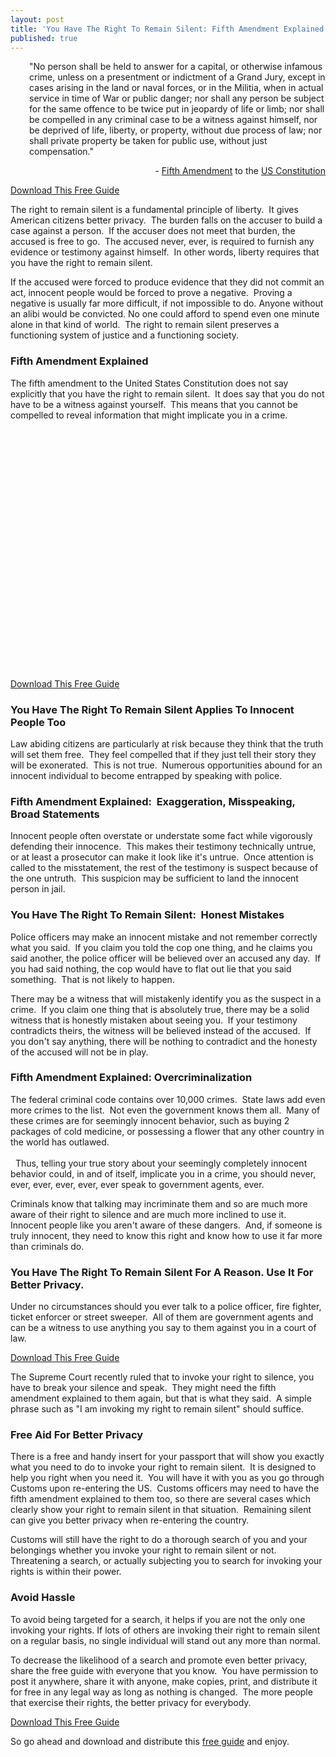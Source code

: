 ```yaml
---
layout: post
title: 'You Have The Right To Remain Silent: Fifth Amendment Explained'
published: true
---
```

<p style="padding-left: 30px;">"No person shall be held to answer for a capital, or  otherwise infamous crime, unless on a presentment or indictment of a  Grand Jury, except in cases arising in the land or naval forces, or in  the Militia, when in actual service in time of War or public danger; nor  shall any person be subject for the same offence to be twice put in  jeopardy of life or limb; nor shall be compelled in any criminal case to  be a witness against himself, nor be deprived of life, liberty, or  property, without due process of law; nor shall private property be  taken for public use, without just compensation."</p>
<p style="text-align: right;">- <a title="Fifth Amendment" href="http://www.usconstitution.net/const.html#Am5" target="_blank">Fifth Amendment</a> to the <a title="Constitution" href="http://www.usconstitution.net/const.txt" target="_blank">US Constitution</a></p>
<p><a title="Remain Silent" href="http://www.howtovanish.com/images/Silent.pdf" target="_blank">Download This Free Guide</a></p>
<p>The right to remain silent is a fundamental principle of liberty.  It gives American citizens better privacy.  The burden falls on the accuser to build a case against a person.  If the accuser does not meet that burden, the accused is free to go.  The accused never, ever, is required to furnish any evidence or testimony against himself.  In other words, liberty requires that you have the right to remain silent.</p>
<p>If the accused were forced to produce evidence that they did not commit an act, innocent people would be forced to prove a negative.  Proving a negative is usually far more difficult, if not impossible to do. Anyone without an alibi would be convicted. No one could afford to spend even one minute alone in that kind of world.  The right to remain silent preserves a functioning system of justice and a functioning society.</p>
<h3>Fifth Amendment Explained</h3>
<p>The fifth amendment to the United States Constitution does not say explicitly that you have the right to remain silent.  It does say that you do not have to be a witness against yourself.  This means that you cannot be compelled to reveal information that might implicate you in a crime.</p>
<p><object classid="clsid:d27cdb6e-ae6d-11cf-96b8-444553540000" width="480" height="385" codebase="http://download.macromedia.com/pub/shockwave/cabs/flash/swflash.cab#version=6,0,40,0"><param name="name" value="You Have The Right To Remain Silent: Fifth Amendment Explained" /><param name="src" value="http://www.youtube.com/v/i8z7NC5sgik?fs=1" /><embed type="application/x-shockwave-flash" width="480" height="385" src="http://www.youtube.com/v/i8z7NC5sgik?fs=1" name="You Have The Right To Remain Silent: Fifth Amendment Explained"></embed></object></p>
<p><a title="Remain Silent" href="http://www.howtovanish.com/images/Silent.pdf" target="_blank">Download This Free Guide</a></p>
<h3>You Have The Right To Remain Silent Applies To Innocent People Too</h3>
<p>Law abiding citizens are particularly at risk because they think that the truth will set them free.  They feel compelled that if they just tell their story they will be exonerated.  This is not true.  Numerous opportunities abound for an innocent individual to become entrapped by speaking with police.</p>
<h3>Fifth Amendment Explained:  Exaggeration, Misspeaking, Broad Statements</h3>
<p>Innocent people often overstate or understate some fact while vigorously defending their innocence.  This makes their testimony technically untrue, or at least a prosecutor can make it look like it's untrue.  Once attention is called to the misstatement, the rest of the testimony is suspect because of the one untruth.  This suspicion may be sufficient to land the innocent person in jail.</p>
<h3>You Have The Right To Remain Silent:  Honest Mistakes</h3>
<p>Police officers may make an innocent mistake and not remember correctly what you said.  If you claim you told the cop one thing, and he claims you said another, the police officer will be believed over an accused any day.  If you had said nothing, the cop would have to flat out lie that you said something.  That is not likely to happen.</p>
<p>There may be a witness that will mistakenly identify you as the suspect in a crime.  If you claim one thing that is absolutely true, there may be a solid witness that is honestly mistaken about seeing you.  If your testimony contradicts theirs, the witness will be believed instead of the accused.  If you don't say anything, there will be nothing to contradict and the honesty of the accused will not be in play.</p>
<h3>Fifth Amendment Explained: Overcriminalization</h3>
<p>The federal criminal code contains over 10,000 crimes.  State laws add even more crimes to the list.  Not even the government knows them all.  Many of these crimes are for seemingly innocent behavior, such as buying 2 packages of cold medicine, or possessing a flower that any other country in the world has outlawed.<br /><br />  Thus, telling your true story about your seemingly completely innocent behavior could, in and of itself, implicate you in a crime, you should never, ever, ever, ever, ever, ever speak to government agents, ever.</p>
<p>Criminals know that talking may incriminate them and so are much more aware of their right to silence and are much more inclined to use it.  Innocent people like you aren't aware of these dangers.  And, if someone is truly innocent, they need to know this right and know how to use it far more than criminals do.</p>
<h3>You Have The Right To Remain Silent For A Reason. Use It For Better Privacy.</h3>
<p>Under no circumstances should you ever talk to a police officer, fire  fighter, ticket enforcer or street sweeper.  All of them are government  agents and can be a witness to use anything you say to them against you in a court of law.</p>
<p><a title="Remain Silent" href="http://www.howtovanish.com/images/Silent.pdf" target="_blank">Download This Free Guide</a></p>
<p>The Supreme Court recently ruled that to invoke your right to silence, you have to break your silence and speak.  They might need the fifth amendment explained to them again, but that is what they said.  A simple phrase such as "I am invoking my right to remain silent" should suffice.</p>
<h3>Free Aid For Better Privacy</h3>
<p>There is a free and handy insert for your passport that will show you exactly what you need to do to invoke your right to remain silent.  It is designed to help you right when you need it.  You will have it with you as you go through Customs upon re-entering the US.  Customs officers may need to have the fifth amendment explained to them too, so there are several cases which clearly show your right to remain silent in that situation.  Remaining silent can give you better privacy when re-entering the country.</p>
<p>Customs will still have the right to do a thorough search of you and your belongings whether you invoke your right to remain silent or not.  Threatening a search, or actually subjecting you to search for invoking your rights is within their power.</p>
<h3>Avoid Hassle</h3>
<p>To avoid being targeted for a search, it helps if you are not the only one invoking your rights. If lots of others are invoking their right to remain silent on a regular basis, no single individual will stand out any more than normal.</p>
<p>To decrease the likelihood of a search and promote even better privacy, share the free guide with everyone that you know.  You have permission to post it anywhere, share it with anyone, make copies, print, and distribute it for free in any legal way as long as nothing is changed.  The more people that exercise their rights, the better privacy for everybody.</p>
<p><a title="Remain Silent" href="http://www.howtovanish.com/images/Silent.pdf" target="_blank">Download This Free Guide</a></p>
<p>So go ahead and download and distribute this <a title="Remain Silent" href="http://www.howtovanish.com/images/Silent.pdf" target="_blank">free guide</a> and enjoy.</p>
